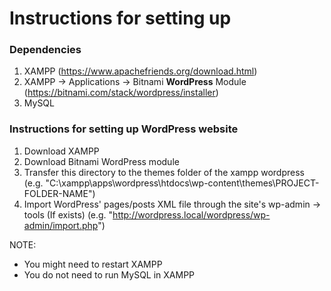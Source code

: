 # Instructions for setting up

### Dependencies
1. XAMPP (https://www.apachefriends.org/download.html)
2. XAMPP -> Applications -> Bitnami **WordPress** Module (https://bitnami.com/stack/wordpress/installer)
3. MySQL


### Instructions for setting up WordPress website
1. Download XAMPP
2. Download Bitnami WordPress module
3. Transfer this directory to the themes folder of the xampp wordpress 
(e.g. "C:\xampp\apps\wordpress\htdocs\wp-content\themes\PROJECT-FOLDER-NAME")
4. Import WordPress' pages/posts XML file through the site's wp-admin -> tools (If exists)
(e.g. "http://wordpress.local/wordpress/wp-admin/import.php")

NOTE:
- You might need to restart XAMPP
- You do not need to run MySQL in XAMPP
